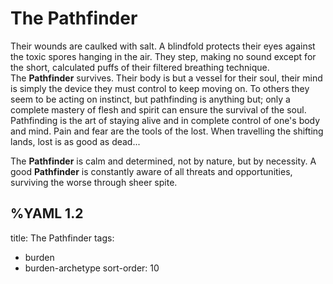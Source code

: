 # The Pathfinder
Their wounds are caulked with salt. A blindfold protects their eyes against the toxic spores hanging in the air. They step, making no sound except for the short, calculated puffs of their filtered breathing technique.   
The **Pathfinder** survives. Their body is but a vessel for their soul, their mind is simply the device they must control to keep moving on. To others they seem to be acting on instinct, but pathfinding is anything but; only a complete mastery of flesh and spirit can ensure the survival of the soul.   
Pathfinding is the art of staying alive and in complete control of one's body and mind. Pain and fear are the tools of the lost. When travelling the shifting lands, lost is as good as dead...  
  
The **Pathfinder** is calm and determined, not by nature, but by necessity. A good **Pathfinder** is constantly aware of all threats and opportunities, surviving the worse through sheer spite.



%YAML 1.2
---
title: The Pathfinder
tags:
  - burden
  - burden-archetype
sort-order: 10